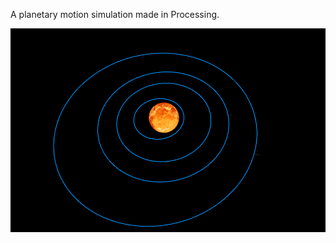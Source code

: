 A planetary motion simulation made in Processing.

[![Demonstration Video](https://github.com/DerpyDoggo11/Planetary-Motion-Simulation/blob/main/thumbnail.png)](https://github.com/DerpyDoggo11/Planetary-Motion-Simulation/blob/main/planetarymotiondemonstration.mp4)


